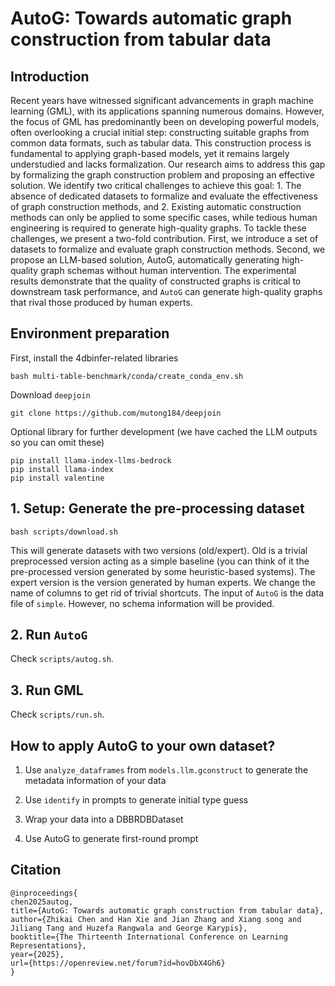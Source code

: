 # AutoG: Towards automatic graph construction from tabular data

## Introduction

Recent years have witnessed significant advancements in graph machine learning (GML), with its applications spanning numerous domains. However, the focus of GML has predominantly been on developing powerful models, often overlooking a crucial initial step: constructing suitable graphs from common data formats, such as tabular data. This construction process is fundamental to applying graph-based models, yet it remains largely understudied and lacks formalization. Our research aims to address this gap by formalizing the graph construction problem and proposing an effective solution. We identify two critical challenges to achieve this goal: 1. The absence of dedicated datasets to formalize and evaluate the effectiveness of graph construction methods, and 2. Existing automatic construction methods can only be applied to some specific cases, while tedious human engineering is required to generate high-quality graphs. To tackle these challenges, we present a two-fold contribution. First, we introduce a set of datasets to formalize and evaluate graph construction methods. Second, we propose an LLM-based solution, AutoG, automatically generating high-quality graph schemas without human intervention. The experimental results demonstrate that the quality of constructed graphs is critical to downstream task performance, and `AutoG` can generate high-quality graphs that rival those produced by human experts.

## Environment preparation

First, install the 4dbinfer-related libraries

```
bash multi-table-benchmark/conda/create_conda_env.sh
```

Download `deepjoin`

```
git clone https://github.com/mutong184/deepjoin
```

Optional library for further development (we have cached the LLM outputs so you can omit these)

```
pip install llama-index-llms-bedrock
pip install llama-index
pip install valentine
```


## 1. Setup: Generate the pre-processing dataset

```
bash scripts/download.sh
```

This will generate datasets with two versions (old/expert).
Old is a trivial preprocessed version acting as a simple baseline (you can think of it the pre-processed version generated by some heuristic-based systems).
The expert version is the version generated by human experts. 
We change the name of columns to get rid of trivial shortcuts.
The input of `AutoG` is the data file of ``simple``. However, no schema information will be provided. 

## 2. Run `AutoG`

Check `scripts/autog.sh`.

## 3. Run GML

Check `scripts/run.sh`.

## How to apply AutoG to your own dataset?

1. Use `analyze_dataframes` from `models.llm.gconstruct` to generate the metadata information of your data

2. Use `identify` in prompts to generate initial type guess

3. Wrap your data into a DBBRDBDataset

4. Use AutoG to generate first-round prompt

## Citation

```
@inproceedings{
chen2025autog,
title={AutoG: Towards automatic graph construction from tabular data},
author={Zhikai Chen and Han Xie and Jian Zhang and Xiang song and Jiliang Tang and Huzefa Rangwala and George Karypis},
booktitle={The Thirteenth International Conference on Learning Representations},
year={2025},
url={https://openreview.net/forum?id=hovDbX4Gh6}
}
```




